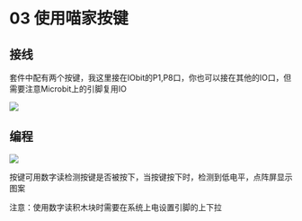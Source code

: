 # 03 使用喵家按键

## 接线

套件中配有两个按键，我这里接在IObit的P1,P8口，你也可以接在其他的IO口，但需要注意Microbit上的引脚复用IO

![](https://s2.ax1x.com/2019/09/02/nC3Oln.jpg)

## 编程

![](https://s2.ax1x.com/2019/09/02/nC3Xyq.jpg)

按键可用数字读检测按键是否被按下，当按键按下时，检测到低电平，点阵屏显示图案

注意：使用数字读积木块时需要在系统上电设置引脚的上下拉